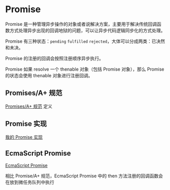 # Promise

Promise 是一种管理异步操作的对象或者说解决方案，主要用于解决传统回调函数方式处理异步出现的回调地狱的问题，可以让异步代码逻辑同步化的方式处理。

Promise 有三种状态：`pending` `fulfilled` `rejected`，大体可以分成两类：已决然和未决。

Promise 的注册的回调会按照注册顺序异步执行。

Promise 如果 resolve 一个 thenable 对象（包括 Promise 对象），那么 Promise 的状态会使用 thenable 对象进行注册回调。

## Promises/A+ 规范

[Promises/A+ 规范](https://promisesaplus.com) 定义

## Promise 实现

[我的 Promise 实现](https://github.com/zhangjiluo-com/my-promise/)

## EcmaScript Promise

[EcmaScript Promise](https://developer.mozilla.org/zh-CN/docs/Web/JavaScript/Reference/Global_Objects/Promise)

相比 Promise/A+ 规范，EcmaScript Promise 中的 then 方法注册的回调函数会在放到微任务队列中执行
